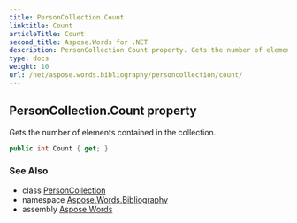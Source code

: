 ```yaml
---
title: PersonCollection.Count
linktitle: Count
articleTitle: Count
second_title: Aspose.Words for .NET
description: PersonCollection Count property. Gets the number of elements contained in the collection in C#.
type: docs
weight: 10
url: /net/aspose.words.bibliography/personcollection/count/
---
```

## PersonCollection.Count property

Gets the number of elements contained in the collection.

```csharp
public int Count { get; }
```

### See Also

* class [PersonCollection](../)
* namespace [Aspose.Words.Bibliography](../../../aspose.words.bibliography/)
* assembly [Aspose.Words](../../../)
